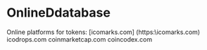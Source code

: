 # OnlineDdatabase

Online platforms for tokens:
[icomarks.com] (https:\\icomarks.com)
icodrops.com
coinmarketcap.com
coincodex.com
